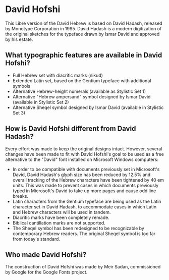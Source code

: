 # David Hofshi
This Libre version of the David Hebrew is based on David Hadash, released by Monotype Corporation in 1995. David Hadash is a modern digitization of the original sketches for the typeface drawn by Ismar David and approved by his estate.

## What typographic features are available in David Hofshi?
* Full Hebrew set with diacritic marks (nikud)
* Extended Latin set, based on the Gentium typeface with additional symbols
* Alternative Hebrew-height numerals (available as Stylistic Set 1)
* Alternative "Hebrew ampersand" symbol designed by Ismar David (available in Stylistic Set 2)
* Alternative Sheqel symbol designed by Ismar David (available in Stylistic Set 3)

## How is David Hofshi different from David Hadash?
Every effort was made to keep the original designs intact. However, several changes have been made to fit with David Hofshi's goal to be used as a free alternative to the "David" font installed on Microsoft Windows computers:
* In order to be compatible with documents previously set in Microsoft's David, David Hadash's glyph size has been reduced by 12.5% and overall tracking of the Hebrew characters have been tightened by 40 em units. This was made to prevent cases in which documents previously typed in Microsoft's David to take up more pages and cause odd line breaks.
* Latin characters from the Gentium typeface are being used as the Latin character set in David Hadash, to accommodate cases in which Latin and Hebrew characters will be used in tandem.
* Diacritic marks have been completely remade.
* Biblical cantillation marks are not supported.
* The Sheqel symbol has been redesigned to be recognizable by contemporary Hebrew readers. The original Sheqel symbol is too far from today's standard.

## Who made David Hofshi?
The construction of David Hofshi was made by Meir Sadan, commissioned by Google for the Google Fonts project.
